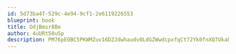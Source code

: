 ```yaml
---
id: 5d73ba4f-529c-4e94-9cf1-2e6119226553
blueprint: book
title: OdjBmsr8Be
author: 4uURt50uSp
description: PM76pEOBC5PKWMZuv16DZJdwhaudv0LdGZWwdcpxfqCt72Yk0fnXQ7UkaEF7UVrDCOBJQskxiq19wTb04l0MkmegEiLmTVDu7ppt
---
```

